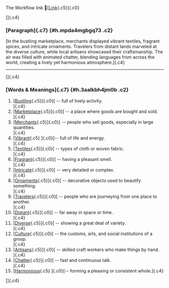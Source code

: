 The Workflow link
👏[[Link](https://www.google.com/url?q=http://www.google.com&sa=D&source=editors&ust=1759495206104656&usg=AOvVaw1tURZTUAr6ItVPrjVAOr-4){.c5}]{.c0}

[]{.c4}

### [Paragraph]{.c7} {#h.mpda4mgbgq73 .c2}

[In the bustling marketplace, merchants displayed vibrant textiles,
fragrant spices, and intricate ornaments. Travelers from distant lands
marveled at the diverse culture, while local artisans showcased their
craftsmanship. The air was filled with animated chatter, blending
languages from across the world, creating a lively yet harmonious
atmosphere.]{.c4}

------------------------------------------------------------------------

[]{.c4}

### [Words & Meanings]{.c7} {#h.3aalkbh4jm0b .c2}

1.  [[Bustling](https://www.google.com/url?q=http://www.google.com&sa=D&source=editors&ust=1759495206105967&usg=AOvVaw1d5siUjjGT9tEwdTJgnc7-){.c5}]{.c0}[ --
    full of lively activity.\
    ]{.c4}
2.  [[Marketplace](https://www.google.com/url?q=http://www.google.com&sa=D&source=editors&ust=1759495206106229&usg=AOvVaw06KuyG3aC2QHO8NpI7b9Nd){.c5}]{.c0}[ --
    a place where goods are bought and sold.\
    ]{.c4}
3.  [[Merchants](https://www.google.com/url?q=http://www.google.com&sa=D&source=editors&ust=1759495206106536&usg=AOvVaw0hsvLnIJu3dZ43C8brmxzM){.c5}]{.c0}[ --
    people who sell goods, especially in large quantities.\
    ]{.c4}
4.  [[Vibrant](https://www.google.com/url?q=http://www.google.com&sa=D&source=editors&ust=1759495206106879&usg=AOvVaw2rfPDgD5ZY4RCYJgdXt_7f){.c5}
    ]{.c0}[-- full of life and energy.\
    ]{.c4}
5.  [[Textiles](https://www.google.com/url?q=http://www.google.com&sa=D&source=editors&ust=1759495206107141&usg=AOvVaw0NnCKX8ArpUajDJdla8GGj){.c5}]{.c0}[ --
    types of cloth or woven fabric.\
    ]{.c4}
6.  [[Fragrant](https://www.google.com/url?q=http://www.google.com&sa=D&source=editors&ust=1759495206107421&usg=AOvVaw1hW3wgz6WUoHk5BMj36rf9){.c5}]{.c0}[ --
    having a pleasant smell.\
    ]{.c4}
7.  [[Intricate](https://www.google.com/url?q=http://www.google.com&sa=D&source=editors&ust=1759495206107637&usg=AOvVaw1EL0OHE3NOQMf04Ngy5J0f){.c5}]{.c0}[ --
    very detailed or complex.\
    ]{.c4}
8.  [[Ornaments](https://www.google.com/url?q=http://www.google.com&sa=D&source=editors&ust=1759495206107855&usg=AOvVaw07VLZobpKVDUrLOhxWYIqT){.c5}]{.c0}[ --
    decorative objects used to beautify something.\
    ]{.c4}
9.  [[Travelers](https://www.google.com/url?q=http://www.google.com&sa=D&source=editors&ust=1759495206108095&usg=AOvVaw2due1Ej8mO36s8HW6K3udn){.c5}]{.c0}[ --
    people who are journeying from one place to another.\
    ]{.c4}
10. [[Distant](https://www.google.com/url?q=http://www.google.com&sa=D&source=editors&ust=1759495206108382&usg=AOvVaw1POTGKLerc_4ti5ZuO_wIh){.c5}]{.c0}[ --
    far away in space or time.\
    ]{.c4}
11. [[Diverse](https://www.google.com/url?q=http://www.google.com&sa=D&source=editors&ust=1759495206108584&usg=AOvVaw0QN3xjiUjF8cZDg07xG2Hv){.c5}]{.c0}[ --
    showing a great deal of variety.\
    ]{.c4}
12. [[Culture](https://www.google.com/url?q=http://www.google.com&sa=D&source=editors&ust=1759495206108817&usg=AOvVaw0WtvOk41-6EH2OEBa50vAb){.c5}]{.c0}[ --
    the customs, arts, and social institutions of a group.\
    ]{.c4}
13. [[Artisans](https://www.google.com/url?q=http://www.google.com&sa=D&source=editors&ust=1759495206109063&usg=AOvVaw30CbdvfDjTz51zQkQLRFoB){.c5}]{.c0}[ --
    skilled craft workers who make things by hand.\
    ]{.c4}
14. [[Chatter](https://www.google.com/url?q=http://www.google.com&sa=D&source=editors&ust=1759495206109295&usg=AOvVaw1RQB5BZ1b6c7x1cfVshx5G){.c5}]{.c0}[ --
    fast and continuous talk.\
    ]{.c4}
15. [[Harmonious](https://www.google.com/url?q=http://www.google.com&sa=D&source=editors&ust=1759495206109512&usg=AOvVaw1pzCENcO9Bs4oqxv3zEQHD){.c5}
    ]{.c0}[-- forming a pleasing or consistent whole.]{.c4}

[]{.c4}
